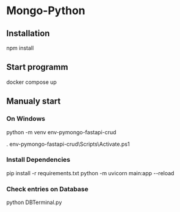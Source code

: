 # Mongo-Python
## Installation
npm install
## Start programm
docker compose up
## Manualy start
### On Windows
python -m venv env-pymongo-fastapi-crud

. env-pymongo-fastapi-crud\Scripts\Activate.ps1

### Install Dependencies
pip install -r requirements.txt
python -m uvicorn main:app --reload
### Check entries on Database
python DBTerminal.py
